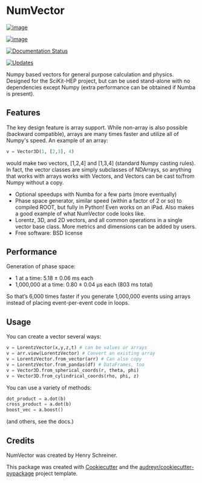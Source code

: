 # NumVector

[![image](https://img.shields.io/pypi/v/numvector.svg)](https://pypi.python.org/pypi/numvector)

[![image](https://travis-ci.com/henryiii/numvector.svg?branch=master)](https://travis-ci.com/henryiii/numvector)

[![Documentation Status](https://readthedocs.org/projects/numvector/badge/?version=latest)](https://numvector.readthedocs.io/en/latest/?badge=latest)

[![Updates](https://pyup.io/repos/github/henryiii/numvector/shield.svg)](https://pyup.io/repos/github/henryiii/numvector/)

Numpy based vectors for general purpose calculation and physics. Designed for the SciKit-HEP project, but can be used stand-alone with no dependencies except Numpy (extra performance can be obtained if Numba is present).

## Features

The key design feature is array support. While non-array is also possible (backward compatible), arrays are many times faster and utilize all of Numpy's speed. An example of an array:
  ```python
  v = Vector3D(1, [2,3], 4)
  ```
  would make two vectors, [1,2,4] and [1,3,4] (standard Numpy casting rules). In fact, the vector classes are simply subclasses of NDArrays, so anything that works with arrays works with Vectors, and Vectors can be cast to/from Numpy without a copy.
* Optional speedups with Numba for a few parts (more eventually)
* Phase space generator, similar speed (within a factor of 2 or so) to compiled ROOT, but fully in Python! Even works on an iPad. Also makes a good example of what NumVector code looks like.
* Lorentz, 3D, and 2D vectors, and all common operations in a single vector base class. More metrics and dimensions can be added by users.
* Free software: BSD license
<!--   Documentation: <https://numvector.readthedocs.io>. -->

## Performance

Generation of phase space:
* 1 at a time: 5.18 ± 0.06 ms each
* 1,000,000 at a time: 0.80 ± 0.04 µs each (803 ms total)

So that’s 6,000 times faster if you generate 1,000,000 events using arrays instead of placing event-per-event code in loops.

## Usage

You can create a vector several ways:

```python
v = LorentzVector(x,y,z,t) # can be values or arrays
v = arr.view(LorentzVector) # Convert an existing array
v = LorentzVector.from_vector(arr) # Can also copy
v = LorentzVector.from_pandas(df) # DataFrames, too
v = Vector3D.from_spherical_coords(r, theta, phi)
v = Vector3D.from_cylindrical_coords(rho, phi, z)

```

You can use a variety of methods:

```python
dot_product = a.dot(b)
cross_product = a.dot(b)
boost_vec = a.boost()
````

(and others, see the docs.)

## Credits

NumVector was created by Henry Schreiner.

This package was created with
[Cookiecutter](https://github.com/audreyr/cookiecutter) and the
[audreyr/cookiecutter-pypackage](https://github.com/audreyr/cookiecutter-pypackage)
project template.
